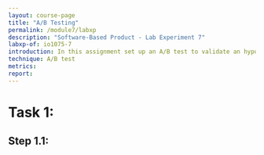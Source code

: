 ```yaml
---
layout: course-page
title: "A/B Testing"
permalink: /module7/labxp
description: "Software-Based Product - Lab Experiment 7"
labxp-of: io1075-7
introduction: In this assignment set up an A/B test to validate an hypothesis regarding your GoodNight Lamp. You will then test other group's lamp and come back to yours to interprete the results.
technique: A/B test
metrics:
report:
---
```


# Task 1:

## Step 1.1:
